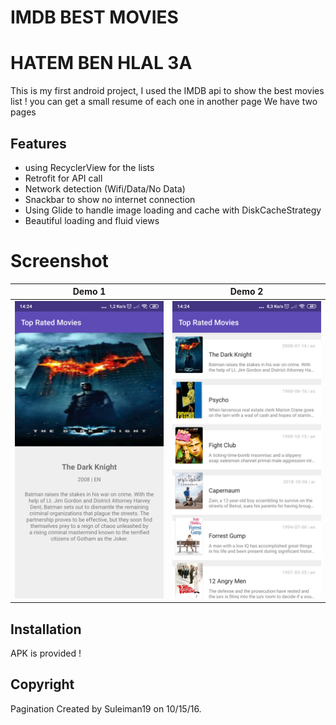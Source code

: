# IMDB BEST MOVIES
# HATEM BEN HLAL 3A

This is my first android project, I used the IMDB api to show the best movies list ! you can get a small resume of each one in another page
We have two pages

## Features

- using RecyclerView for the lists
- Retrofit for API call
- Network detection (Wifi/Data/No Data)
- Snackbar to show no internet connection
- Using Glide to handle image loading  and cache with DiskCacheStrategy
- Beautiful loading and fluid views


# Screenshot

Demo 1                     | Demo 2
:-------------------------: | :--------------------------:
![](https://github.com/HatemBenHlal/Android_Project/blob/master/1.png) | ![](https://github.com/HatemBenHlal/Android_Project/blob/master/2.png)


## Installation

APK is provided !

## Copyright

Pagination Created by Suleiman19 on 10/15/16.
